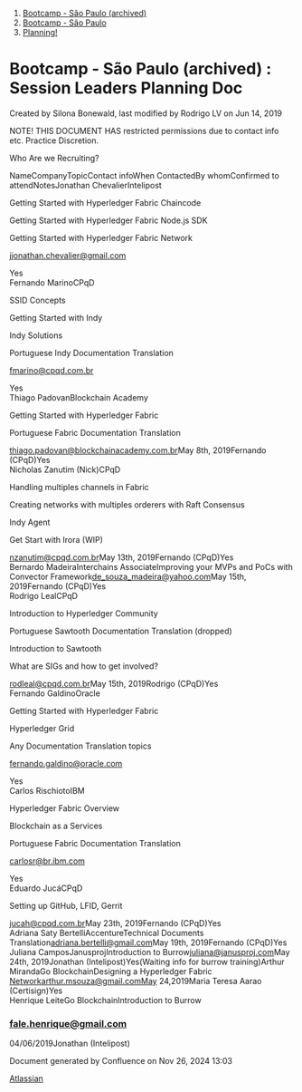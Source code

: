 1. [Bootcamp - São Paulo (archived)](index.html)
2. [Bootcamp - São Paulo](18874376.html)
3. [Planning!](Planning%21_18874415.html)

# Bootcamp - São Paulo (archived) : Session Leaders Planning Doc

Created by Silona Bonewald, last modified by Rodrigo LV on Jun 14, 2019

NOTE! THIS DOCUMENT HAS restricted permissions due to contact info etc. Practice Discretion.

Who Are we Recruiting?

NameCompanyTopicContact infoWhen ContactedBy whomConfirmed to attendNotesJonathan ChevalierIntelipost

Getting Started with Hyperledger Fabric Chaincode

Getting Started with Hyperledger Fabric Node.js SDK

Getting Started with Hyperledger Fabric Network

jjonathan.chevalier@gmail.com

Yes  
Fernando MarinoCPqD

SSID Concepts

Getting Started with Indy

Indy Solutions

Portuguese Indy Documentation Translation

fmarino@cpqd.com.br

Yes  
Thiago PadovanBlockchain Academy

Getting Started with Hyperledger Fabric

Portuguese Fabric Documentation Translation

[thiago.padovan@blockchainacademy.com.br](mailto:thiago.padovan@blockchainacademy.com.br)May 8th, 2019Fernando (CPqD)Yes  
Nicholas Zanutim (Nick)CPqD

Handling multiples channels in Fabric

Creating networks with multiples orderers with Raft Consensus

Indy Agent

Get Start with Irora (WIP)

[nzanutim@cpqd.com.br](mailto:nzanutim@cpqd.com.br)May 13th, 2019Fernando (CPqD)Yes  
Bernardo MadeiraInterchains AssociateImproving your MVPs and PoCs with Convector Framework[de\_souza\_madeira@yahoo.com](mailto:de_souza_madeira@yahoo.com)May 15th, 2019Fernando (CPqD)Yes  
Rodrigo LealCPqD

Introduction to Hyperledger Community

Portuguese Sawtooth Documentation Translation (dropped)

Introduction to Sawtooth

What are SIGs and how to get involved?

[rodleal@cpqd.com.br](mailto:rodleal@cpqd.com.br)May 15th, 2019Rodrigo (CPqD)Yes  
Fernando GaldinoOracle

Getting Started with Hyperledger Fabric

Hyperledger Grid

Any Documentation Translation topics

fernando.galdino@oracle.com

Yes  
Carlos RischiotoIBM

Hyperledger Fabric Overview 

Blockchain as a Services

Portuguese Fabric Documentation Translation

carlosr@br.ibm.com

Yes  
Eduardo JucáCPqD

Setting up GitHub, LFID, Gerrit

[jucah@cpqd.com.br](mailto:jucah@cpqd.com.br)May 23th, 2019Fernando (CPqD)Yes  
Adriana Saty BertelliAccentureTechnical Documents Translation[adriana.bertelli@gmail.com](mailto:adriana.bertelli@gmail.com)May 19th, 2019Fernando (CPqD)Yes  
Juliana CamposJanusprojIntroduction to Burrow[juliana@janusproj.com](mailto:juliana@janusproj.com)May 24th, 2019Jonathan (Intelipost)Yes(Waiting info for burrow training)Arthur MirandaGo BlockchainDesigning a Hyperledger Fabric Networkarthur.msouza@gmail.comMay 24,2019Maria Teresa Aarao (Certisign)Yes  
Henrique LeiteGo BlockchainIntroduction to Burrow

### fale.henrique@gmail.com

04/06/2019Jonathan (Intelipost)

Document generated by Confluence on Nov 26, 2024 13:03

[Atlassian](http://www.atlassian.com/)

